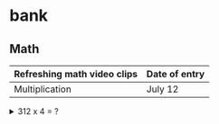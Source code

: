 # bank

## Math

| Refreshing math video clips | Date of entry |
| :-- | :-- |
| Multiplication |  July 12 |


<details>

<summary>312 x 4 = ? </summary>

<img width="667" height="517" alt="image" src="https://github.com/user-attachments/assets/9bfa43ea-623b-4f85-9ea0-b8dab6a8615f" />
  
</details>

